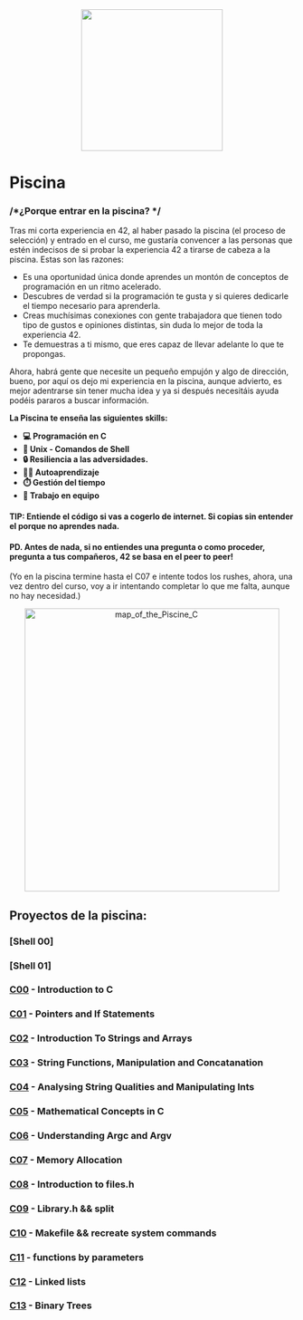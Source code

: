 <div align= "center">
<img src = "https://user-images.githubusercontent.com/114681445/205611972-f2f1201a-c8a9-43b7-8e9a-baf53d8fb399.gif"  width="250">
</div>

# Piscina 

### /*¿Porque entrar en la piscina? */

Tras mi corta experiencia en 42, al haber pasado la piscina (el proceso de selección) y entrado en el curso, me gustaría convencer a las personas que estén indecisos de si probar la experiencia 42 a tirarse de cabeza a la piscina.
Estas son las razones:
- Es una oportunidad única donde aprendes un montón de conceptos de programación en un ritmo acelerado.
- Descubres de verdad si la programación te gusta y si quieres dedicarle el tiempo necesario para aprenderla.
- Creas muchísimas conexiones con gente trabajadora que tienen todo tipo de gustos e opiniones distintas, sin duda lo mejor de toda la experiencia 42.
- Te demuestras a ti mismo, que eres capaz de llevar adelante lo que te propongas.

Ahora, habrá gente que necesite un pequeño empujón y algo de dirección, bueno, por aquí os dejo mi experiencia en la piscina, aunque advierto, es mejor adentrarse sin tener mucha idea y ya si después necesitáis ayuda podéis pararos a buscar información.

**La Piscina te enseña las siguientes skills:**
- **💻 Programación en C**
- **🐧 Unix - Comandos de Shell**
- **🔒 Resiliencia a las adversidades.**
- **👨‍🎓 Autoaprendizaje**
- **⏱️ Gestión del tiempo**
- **💪 Trabajo en equipo**

#### TIP: Entiende el código si vas a cogerlo de internet. Si copias sin entender el porque no aprendes nada.

#### PD. Antes de nada, si no entiendes una pregunta o como proceder, pregunta a tus compañeros, 42 se basa en el peer to peer!

(Yo en la piscina termine hasta el C07 e intente todos los rushes, ahora, una vez dentro del curso, voy a ir intentando completar lo que me falta, aunque no hay necesidad.)
<br>
<div align= "center">
<img width="450" height="500" alt="map_of_the_Piscine_C" src="https://user-images.githubusercontent.com/114681445/205595525-3694de50-b862-4bc3-886b-91fe8b0efe48.png">
</div>

## Proyectos de la piscina: 

### [Shell 00]
### [Shell 01]
### [C00](https://github.com/destrada-s/42_School_Todo) - Introduction to C
### [C01](https://github.com/destrada-s/42_School_Todo) - Pointers and If Statements
### [C02](https://github.com/destrada-s/42_School_Todo) - Introduction To Strings and Arrays
### [C03](https://github.com/destrada-s/42_School_Todo) - String Functions, Manipulation and Concatanation
### [C04](https://github.com/destrada-s/42_School_Todo) - Analysing String Qualities and Manipulating Ints
### [C05](https://github.com/destrada-s/42_School_Todo) - Mathematical Concepts in C
### [C06](https://github.com/destrada-s/42_School_Todo) - Understanding Argc and Argv
### [C07](https://github.com/destrada-s/42_School_Todo) - Memory Allocation
### [C08](https://github.com/destrada-s/42_School_Todo) - Introduction to files.h
### [C09](https://github.com/destrada-s/42_School_Todo) - Library.h && split
### [C10](https://github.com/destrada-s/42_School_Todo) - Makefile && recreate system commands 
### [C11](https://github.com/destrada-s/42_School_Todo) - functions by parameters
### [C12](https://github.com/destrada-s/42_School_Todo) - Linked lists 
### [C13](https://github.com/destrada-s/42_School_Todo) - Binary Trees
